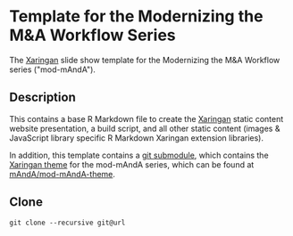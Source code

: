 # Template for the Modernizing the M&A Workflow Series
The [Xaringan](https://github.com/yihui/xaringan) slide show template for the Modernizing the M&A Workflow series ("mod-mAndA"). 

## Description
This contains a base R Markdown file to create the [Xaringan](https://github.com/yihui/xaringan) static content website presentation, a build script, and all other static content (images & JavaScript library specific R Markdown Xaringan extension libraries). 

In addition, this template contains a [git submodule](https://git-scm.com/docs/gitsubmodules), which contains the [Xaringan theme](https://github.com/yihui/xaringan/wiki/Themes) for the mod-mAndA series, which can be found at [mAndA/mod-mAndA-theme](https://esgovcloud.com/mAndA/mod-mAndA-theme).

## Clone

`git clone --recursive git@url`
